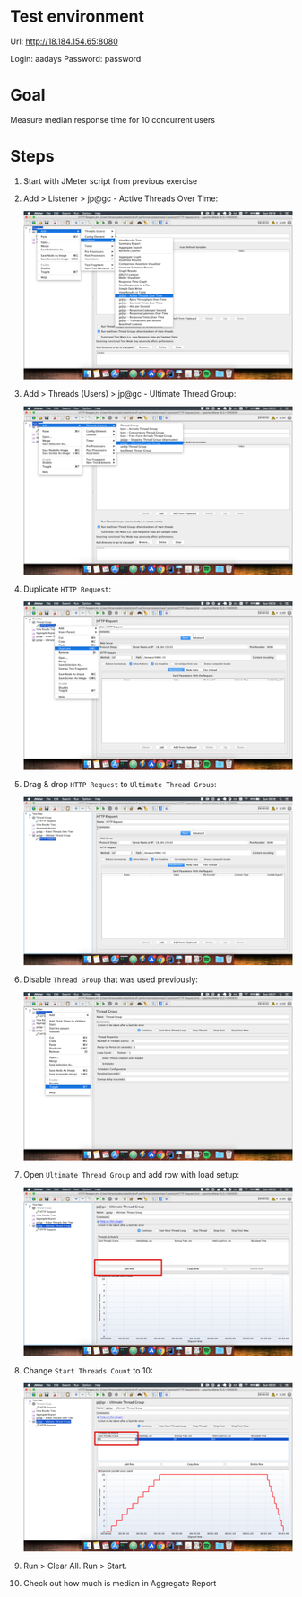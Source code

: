# Test environment

Url: http://18.184.154.65:8080

Login: aadays
Password: password


# Goal

Measure median response time for 10 concurrent users

# Steps

1. Start with JMeter script from previous exercise


1. Add > Listener > jp@gc - Active Threads Over Time:

    ![](/exercises/2/images/step_1.png)
    
1. Add > Threads (Users) > jp@gc - Ultimate Thread Group:

    ![](/exercises/2/images/step_2.png)
    
1. Duplicate `HTTP Request`:

    ![](/exercises/2/images/step_3.png)
    
1. Drag & drop `HTTP Request` to `Ultimate Thread Group`:

    ![](/exercises/2/images/step_4.png)
    
1. Disable `Thread Group` that was used previously:

    ![](/exercises/2/images/step_5.png)
    
1. Open `Ultimate Thread Group` and add row with load setup:

    ![](/exercises/2/images/step_6.png)

1. Change `Start Threads Count` to 10:

    ![](/exercises/2/images/step_7.png)

1. Run > Clear All. Run > Start.

1. Check out how much is median in Aggregate Report



